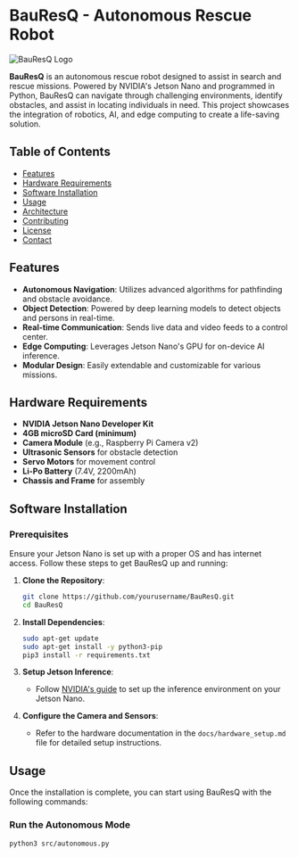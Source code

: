 # BauResQ - Autonomous Rescue Robot

![BauResQ Logo](https://i.ibb.co/dpgVQpD/Bau-Res-Q-2.png)

**BauResQ** is an autonomous rescue robot designed to assist in search and rescue missions. Powered by NVIDIA's Jetson Nano and programmed in Python, BauResQ can navigate through challenging environments, identify obstacles, and assist in locating individuals in need. This project showcases the integration of robotics, AI, and edge computing to create a life-saving solution.

## Table of Contents
- [Features](#features)
- [Hardware Requirements](#hardware-requirements)
- [Software Installation](#software-installation)
- [Usage](#usage)
- [Architecture](#architecture)
- [Contributing](#contributing)
- [License](#license)
- [Contact](#contact)

## Features

- **Autonomous Navigation**: Utilizes advanced algorithms for pathfinding and obstacle avoidance.
- **Object Detection**: Powered by deep learning models to detect objects and persons in real-time.
- **Real-time Communication**: Sends live data and video feeds to a control center.
- **Edge Computing**: Leverages Jetson Nano's GPU for on-device AI inference.
- **Modular Design**: Easily extendable and customizable for various missions.

## Hardware Requirements

- **NVIDIA Jetson Nano Developer Kit**
- **4GB microSD Card (minimum)**
- **Camera Module** (e.g., Raspberry Pi Camera v2)
- **Ultrasonic Sensors** for obstacle detection
- **Servo Motors** for movement control
- **Li-Po Battery** (7.4V, 2200mAh)
- **Chassis and Frame** for assembly

## Software Installation

### Prerequisites

Ensure your Jetson Nano is set up with a proper OS and has internet access. Follow these steps to get BauResQ up and running:

1. **Clone the Repository**:
    ```bash
    git clone https://github.com/yourusername/BauResQ.git
    cd BauResQ
    ```

2. **Install Dependencies**:
    ```bash
    sudo apt-get update
    sudo apt-get install -y python3-pip
    pip3 install -r requirements.txt
    ```

3. **Setup Jetson Inference**:
    - Follow [NVIDIA's guide](https://github.com/dusty-nv/jetson-inference) to set up the inference environment on your Jetson Nano.

4. **Configure the Camera and Sensors**:
    - Refer to the hardware documentation in the `docs/hardware_setup.md` file for detailed setup instructions.

## Usage

Once the installation is complete, you can start using BauResQ with the following commands:

### Run the Autonomous Mode
```bash
python3 src/autonomous.py
